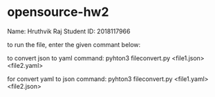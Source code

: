 # opensource-hw2

Name: Hruthvik Raj
Student ID: 2018117966

to run the file, enter the given commant below:

to convert json to yaml
command: pyhton3 fileconvert.py <file1.json> <file2.yaml>

for convert yaml to json
command: pyhton3 fileconvert.py <file1.yaml> <file2.json>
